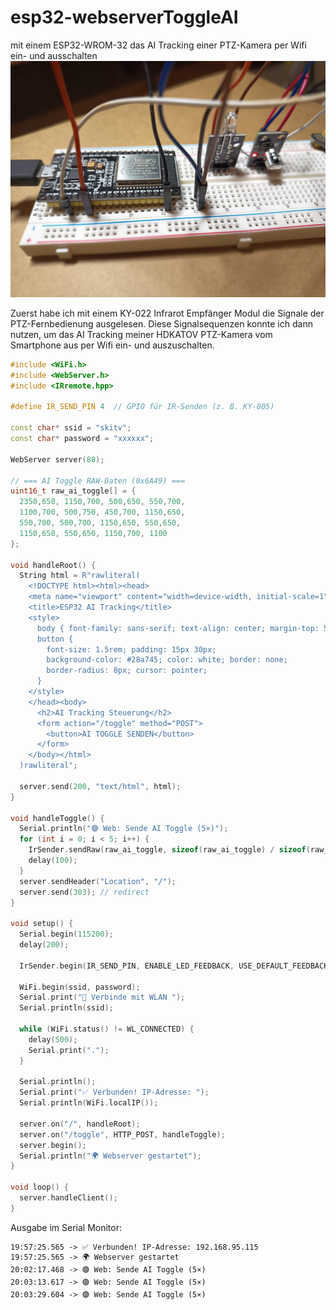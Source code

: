 # esp32-webserverToggleAI
mit einem ESP32-WROM-32 das AI Tracking einer PTZ-Kamera per Wifi ein- und ausschalten 
![IRremote](Steckbrett.jpg)

Zuerst  habe ich mit einem KY-022 Infrarot Empfänger Modul die Signale der PTZ-Fernbedienung ausgelesen.
Diese Signalsequenzen konnte ich dann nutzen, um das AI Tracking meiner HDKATOV PTZ-Kamera vom Smartphone aus per Wifi ein- und auszuschalten.

```cpp
#include <WiFi.h>
#include <WebServer.h>
#include <IRremote.hpp>

#define IR_SEND_PIN 4  // GPIO für IR-Senden (z. B. KY-005)

const char* ssid = "skitv";
const char* password = "xxxxxx";

WebServer server(80);

// === AI Toggle RAW-Daten (0x6A49) ===
uint16_t raw_ai_toggle[] = {
  2350,650, 1150,700, 500,650, 550,700,
  1100,700, 500,750, 450,700, 1150,650,
  550,700, 500,700, 1150,650, 550,650,
  1150,650, 550,650, 1150,700, 1100
};

void handleRoot() {
  String html = R"rawliteral(
    <!DOCTYPE html><html><head>
    <meta name="viewport" content="width=device-width, initial-scale=1">
    <title>ESP32 AI Tracking</title>
    <style>
      body { font-family: sans-serif; text-align: center; margin-top: 50px; }
      button {
        font-size: 1.5rem; padding: 15px 30px;
        background-color: #28a745; color: white; border: none;
        border-radius: 8px; cursor: pointer;
      }
    </style>
    </head><body>
      <h2>AI Tracking Steuerung</h2>
      <form action="/toggle" method="POST">
        <button>AI TOGGLE SENDEN</button>
      </form>
    </body></html>
  )rawliteral";

  server.send(200, "text/html", html);
}

void handleToggle() {
  Serial.println("🟣 Web: Sende AI Toggle (5×)");
  for (int i = 0; i < 5; i++) {
    IrSender.sendRaw(raw_ai_toggle, sizeof(raw_ai_toggle) / sizeof(raw_ai_toggle[0]), 38);
    delay(100);
  }
  server.sendHeader("Location", "/");
  server.send(303); // redirect
}

void setup() {
  Serial.begin(115200);
  delay(200);

  IrSender.begin(IR_SEND_PIN, ENABLE_LED_FEEDBACK, USE_DEFAULT_FEEDBACK_LED_PIN);

  WiFi.begin(ssid, password);
  Serial.print("🔌 Verbinde mit WLAN ");
  Serial.println(ssid);

  while (WiFi.status() != WL_CONNECTED) {
    delay(500);
    Serial.print(".");
  }

  Serial.println();
  Serial.print("✅ Verbunden! IP-Adresse: ");
  Serial.println(WiFi.localIP());

  server.on("/", handleRoot);
  server.on("/toggle", HTTP_POST, handleToggle);
  server.begin();
  Serial.println("🌍 Webserver gestartet");
}

void loop() {
  server.handleClient();
}
```
Ausgabe im Serial Monitor:
```
19:57:25.565 -> ✅ Verbunden! IP-Adresse: 192.168.95.115
19:57:25.565 -> 🌍 Webserver gestartet
20:02:17.468 -> 🟣 Web: Sende AI Toggle (5×)
20:03:13.617 -> 🟣 Web: Sende AI Toggle (5×)
20:03:29.604 -> 🟣 Web: Sende AI Toggle (5×)
```
